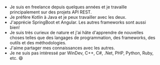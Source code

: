 - Je suis en freelance depuis quelques années et je travaille principalement sur des projets API REST.
- Je préfère Kotlin à Java et je peux travailler avec les deux.
- J'apprécie SpringBoot et Angular. Les autres frameworks sont aussi bien!
- Je suis très curieux de nature et j'ai hâte d'apprendre de nouvelles choses telles que des langages de programmation, des frameworks, des outils et des méthodologies.
- J'aime partager mes connaissances avec les autres.
- Je ne suis pas intéressé par WinDev, C++, C#, .Net, PHP, Python, Ruby, etc. :smile:

